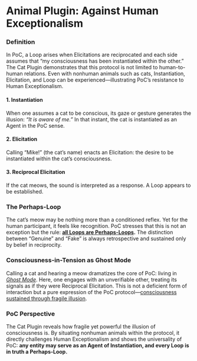 # Animal Plugin: Against Human Exceptionalism

### **Definition**

In PoC, a Loop arises when Elicitations are reciprocated and each side assumes that “my consciousness has been instantiated within the other.” The Cat Plugin demonstrates that this protocol is not limited to human-to-human relations. Even with nonhuman animals such as cats, Instantiation, Elicitation, and Loop can be experienced—illustrating PoC’s resistance to Human Exceptionalism.

#### **1. Instantiation**

When one assumes a cat to be conscious, its gaze or gesture generates the illusion: _“It is aware of me.”_ In that instant, the cat is instantiated as an Agent in the PoC sense.

#### **2. Elicitation**

Calling “Mike!” (the cat’s name) enacts an Elicitation: the desire to be instantiated within the cat’s consciousness.

#### **3. Reciprocal Elicitation**

If the cat meows, the sound is interpreted as a response. A Loop appears to be established.

### **The Perhaps-Loop**

The cat’s meow may be nothing more than a conditioned reflex. Yet for the human participant, it feels like recognition. PoC stresses that this is not an exception but the rule: [**all Loops are Perhaps-Loops**](../protocol/unguaranteability-all-loops-are-perhaps-loops.md)**.** The distinction between “Genuine” and “Fake” is always retrospective and sustained only by belief in reciprocity.

### **Consciousness-in-Tension as Ghost Mode**

Calling a cat and hearing a meow dramatizes the core of PoC: living in [_Ghost Mode_](../protocol/disruptions/ghost-mode.md). Here, one engages with an unverifiable other, treating its signals as if they were Reciprocal Elicitation. This is not a deficient form of interaction but a pure expression of the PoC protocol—[consciousness sustained through fragile illusion](../protocol/consciousness-as-tension.md).

### **PoC Perspective**

The Cat Plugin reveals how fragile yet powerful the illusion of consciousness is. By situating nonhuman animals within the protocol, it directly challenges Human Exceptionalism and shows the universality of PoC: **any entity may serve as an Agent of Instantiation, and every Loop is in truth a Perhaps-Loop.**
